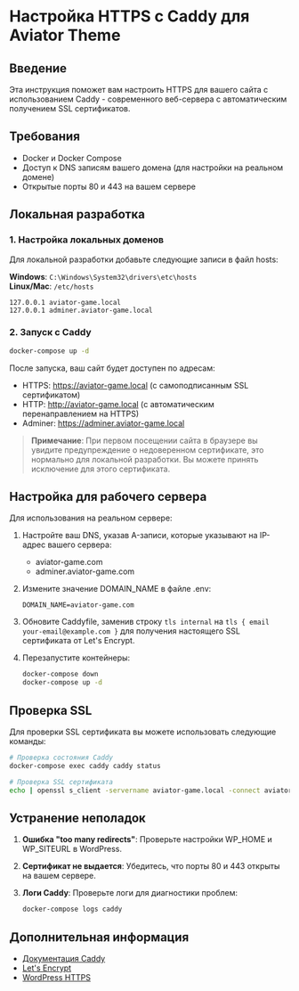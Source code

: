 # Настройка HTTPS с Caddy для Aviator Theme

## Введение
Эта инструкция поможет вам настроить HTTPS для вашего сайта с использованием Caddy - современного веб-сервера с автоматическим получением SSL сертификатов.

## Требования
- Docker и Docker Compose
- Доступ к DNS записям вашего домена (для настройки на реальном домене)
- Открытые порты 80 и 443 на вашем сервере

## Локальная разработка

### 1. Настройка локальных доменов

Для локальной разработки добавьте следующие записи в файл hosts:

**Windows**: `C:\Windows\System32\drivers\etc\hosts`  
**Linux/Mac**: `/etc/hosts`

```
127.0.0.1 aviator-game.local
127.0.0.1 adminer.aviator-game.local
```

### 2. Запуск с Caddy

```bash
docker-compose up -d
```

После запуска, ваш сайт будет доступен по адресам:
- HTTPS: https://aviator-game.local (с самоподписанным SSL сертификатом)
- HTTP: http://aviator-game.local (с автоматическим перенаправлением на HTTPS)
- Adminer: https://adminer.aviator-game.local

> **Примечание**: При первом посещении сайта в браузере вы увидите предупреждение о недоверенном сертификате, это нормально для локальной разработки. Вы можете принять исключение для этого сертификата.

## Настройка для рабочего сервера

Для использования на реальном сервере:

1. Настройте ваш DNS, указав A-записи, которые указывают на IP-адрес вашего сервера:
   - aviator-game.com
   - adminer.aviator-game.com

2. Измените значение DOMAIN_NAME в файле .env:
   ```
   DOMAIN_NAME=aviator-game.com
   ```

3. Обновите Caddyfile, заменив строку `tls internal` на `tls {
        email your-email@example.com
    }` для получения настоящего SSL сертификата от Let's Encrypt.

4. Перезапустите контейнеры:
   ```bash
   docker-compose down
   docker-compose up -d
   ```

## Проверка SSL

Для проверки SSL сертификата вы можете использовать следующие команды:

```bash
# Проверка состояния Caddy
docker-compose exec caddy caddy status

# Проверка SSL сертификата
echo | openssl s_client -servername aviator-game.local -connect aviator-game.local:443 2>/dev/null | openssl x509 -noout -dates
```

## Устранение неполадок

1. **Ошибка "too many redirects"**: Проверьте настройки WP_HOME и WP_SITEURL в WordPress.

2. **Сертификат не выдается**: Убедитесь, что порты 80 и 443 открыты на вашем сервере.

3. **Логи Caddy**: Проверьте логи для диагностики проблем:
   ```bash
   docker-compose logs caddy
   ```

## Дополнительная информация

- [Документация Caddy](https://caddyserver.com/docs/)
- [Let's Encrypt](https://letsencrypt.org/)
- [WordPress HTTPS](https://wordpress.org/support/article/administration-over-ssl/) 